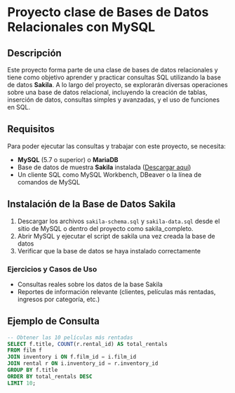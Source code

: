 # Proyecto clase de Bases de Datos Relacionales con MySQL

## Descripción
Este proyecto forma parte de una clase de bases de datos relacionales y tiene como objetivo aprender y practicar consultas SQL utilizando la base de datos **Sakila**. A lo largo del proyecto, se explorarán diversas operaciones sobre una base de datos relacional, incluyendo la creación de tablas, inserción de datos, consultas simples y avanzadas, y el uso de funciones en SQL.

## Requisitos
Para poder ejecutar las consultas y trabajar con este proyecto, se necesita:

- **MySQL** (5.7 o superior) o **MariaDB**
- Base de datos de muestra **Sakila** instalada ([Descargar aquí](https://dev.mysql.com/doc/index-other.html))
- Un cliente SQL como MySQL Workbench, DBeaver o la línea de comandos de MySQL

## Instalación de la Base de Datos Sakila
1. Descargar los archivos `sakila-schema.sql` y `sakila-data.sql` desde el sitio de MySQL o dentro del proyecto como sakila_completo.
2. Abrir MySQL y ejecutar el script de sakila una vez creada la base de datos
3. Verificar que la base de datos se haya instalado correctamente


### Ejercicios y Casos de Uso
- Consultas reales sobre los datos de la base Sakila
- Reportes de información relevante (clientes, películas más rentadas, ingresos por categoría, etc.)

## Ejemplo de Consulta
```sql
-- Obtener las 10 películas más rentadas
SELECT f.title, COUNT(r.rental_id) AS total_rentals
FROM film f
JOIN inventory i ON f.film_id = i.film_id
JOIN rental r ON i.inventory_id = r.inventory_id
GROUP BY f.title
ORDER BY total_rentals DESC
LIMIT 10;
```